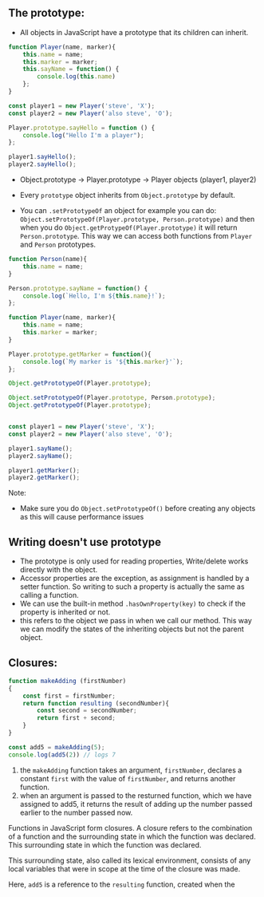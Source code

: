 ## The prototype:
- All objects in JavaScript have a prototype that its children can inherit.
```js
function Player(name, marker){
    this.name = name;
    this.marker = marker;
    this.sayName = function() {
        console.log(this.name)
    };
}

const player1 = new Player('steve', 'X');
const player2 = new Player('also steve', 'O');

Player.prototype.sayHello = function () {
    console.log("Hello I'm a player");
};

player1.sayHello();
player2.sayHello();

```
- Object.prototype -> Player.prototype -> Player objects (player1, player2)
- Every `prototype` object inherits from `Object.prototype` by default.

- You can `.setPrototypeOf` an object for example you can do:
    `Object.setPrototypeOf(Player.prototype, Person.prototype)`
and then when you do `Object.getProtypeOf(Player.prototype)` it will return 
`Person.prototype`. This way we can access both functions from `Player` and `Person` prototypes.

```js
function Person(name){
    this.name = name;
}

Person.prototype.sayName = function() {
    console.log(`Hello, I'm ${this.name}!`);
};

function Player(name, marker){
    this.name = name;
    this.marker = marker;
}

Player.prototype.getMarker = function(){
    console.log(`My marker is '${this.marker}'`);
};

Object.getPrototypeOf(Player.prototype);

Object.setPrototypeOf(Player.prototype, Person.prototype);
Object.getPrototypeOf(Player.prototype);


const player1 = new Player('steve', 'X');
const player2 = new Player('also steve', 'O');

player1.sayName();
player2.sayName();

player1.getMarker();
player2.getMarker();

```

Note:
- Make sure you do `Object.setPrototypeOf()` before creating any objects 
as this will cause performance issues

## Writing doesn't use prototype
- The prototype is only used for reading properties, Write/delete 
works directly with the object. 
- Accessor properties are the exception, as assignment is handled
by a setter function. So writing to such a property is actually the 
same as calling a function.
- We can use the built-in method `.hasOwnProperty(key)` to check if the
property is inherited or not.
- this refers to the object we pass in when we call our method. This way
we can modify the states of the inheriting objects but not the parent object.

## Closures:
```js
function makeAdding (firstNumber)
{
    const first = firstNumber;
    return function resulting (secondNumber){
        const second = secondNumber;
        return first + second;
    }
}

const add5 = makeAdding(5);
console.log(add5(2)) // logs 7
```
1) the `makeAdding` function takes an argument, `firstNumber`, declares
a constant `first` with the value of `firstNumber`, and returns another function.
2) when an argument is passed to the resturned function, which we have assigned to 
add5, it returns the result of adding up the number passed earlier to the number passed now.

Functions in JavaScript form closures. A closure refers to the combination of a 
function and the surrounding state in which the function was declared.
This surrounding state in which the function was declared. 

This surrounding state, also called its lexical environment, consists of
any local variables that were in scope at the time of the closure was made.

Here, `add5` is a reference to the `resulting` function, created when the

